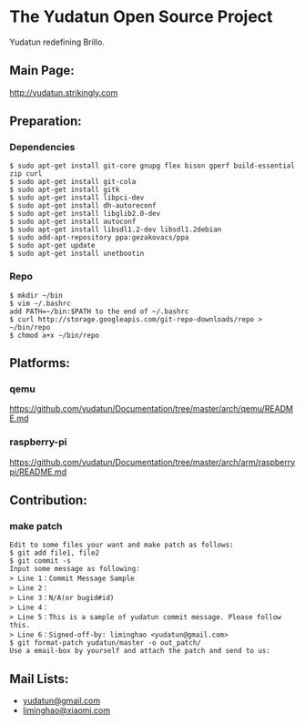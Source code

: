 The Yudatun Open Source Project
========================================

Yudatun redefining Brillo.

Main Page:
----------------------------------------

http://yudatun.strikingly.com

Preparation:
----------------------------------------

### Dependencies

```
$ sudo apt-get install git-core gnupg flex bison gperf build-essential zip curl
$ sudo apt-get install git-cola
$ sudo apt-get install gitk
$ sudo apt-get install libpci-dev
$ sudo apt-get install dh-autoreconf
$ sudo apt-get install libglib2.0-dev
$ sudo apt-get install autoconf
$ sudo apt-get install libsdl1.2-dev libsdl1.2debian
$ sudo add-apt-repository ppa:gezakovacs/ppa
$ sudo apt-get update
$ sudo apt-get install unetbootin
```

### Repo

```
$ mkdir ~/bin
$ vim ~/.bashrc
add PATH=~/bin:$PATH to the end of ~/.bashrc
$ curl http://storage.googleapis.com/git-repo-downloads/repo > ~/bin/repo
$ chmod a+x ~/bin/repo
```

Platforms:
----------------------------------------

### qemu

https://github.com/yudatun/Documentation/tree/master/arch/qemu/README.md

### raspberry-pi

https://github.com/yudatun/Documentation/tree/master/arch/arm/raspberrypi/README.md

Contribution:
----------------------------------------

### make patch

```
Edit to some files your want and make patch as follows:
$ git add file1, file2
$ git commit -s
Input some message as following:
> Line 1：Commit Message Sample
> Line 2：
> Line 3：N/A(or bugid#id)
> Line 4：
> Line 5：This is a sample of yudatun commit message. Please follow this.
> Line 6：Signed-off-by: liminghao <yudatun@gmail.com>
$ git format-patch yudatun/master -o out_patch/
Use a email-box by yourself and attach the patch and send to us:
```

Mail Lists:
----------------------------------------

* <yudatun@gmail.com>
* <liminghao@xiaomi.com>
